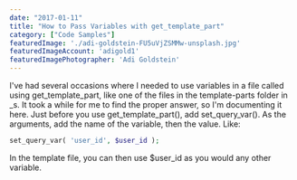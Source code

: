 ```yaml
---
date: "2017-01-11"
title: "How to Pass Variables with get_template_part"
category: ["Code Samples"]
featuredImage: './adi-goldstein-FU5uVjZSMMw-unsplash.jpg'
featuredImageAccount: 'adigold1'
featuredImagePhotographer: 'Adi Goldstein'
---
```


I've had several occasions where I needed to use variables in a file called using get_template_part, like one of the files in the template-parts folder in _s. It took a while for me to find the proper answer, so I'm documenting it here. Just before you use get_template_part(), add set_query_var(). As the arguments, add the name of the variable, then the value. Like:

```php
set_query_var( 'user_id', $user_id );
```

In the template file, you can then use $user_id as you would any other variable.
